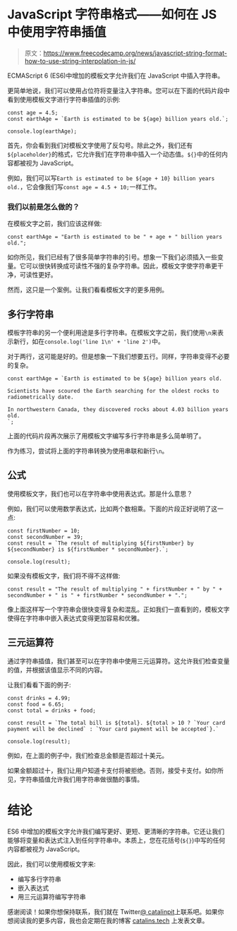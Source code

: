# JavaScript 字符串格式——如何在 JS 中使用字符串插值

> 原文：<https://www.freecodecamp.org/news/javascript-string-format-how-to-use-string-interpolation-in-js/>

ECMAScript 6 (ES6)中增加的模板文字允许我们在 JavaScript 中插入字符串。

更简单地说，我们可以使用占位符将变量注入字符串。您可以在下面的代码片段中看到使用模板文字进行字符串插值的示例:

```
const age = 4.5;
const earthAge = `Earth is estimated to be ${age} billion years old.`;

console.log(earthAge); 
```

首先，你会看到我们对模板文字使用了反勾号。除此之外，我们还有`${placeholder}`的格式，它允许我们在字符串中插入一个动态值。`${}`中的任何内容都被视为 JavaScript。

例如，我们可以写`Earth is estimated to be ${age + 10} billion years old.`，它会像我们写`const age = 4.5 + 10;`一样工作。

### 我们以前是怎么做的？

在模板文字之前，我们应该这样做:

```
const earthAge = "Earth is estimated to be " + age + " billion years old."; 
```

如你所见，我们已经有了很多简单字符串的引号。想象一下我们必须插入一些变量。它可以很快转换成可读性不强的复杂字符串。因此，模板文字使字符串更干净，可读性更好。

然而，这只是一个案例。让我们看看模板文字的更多用例。

## 多行字符串

模板字符串的另一个便利用途是多行字符串。在模板文字之前，我们使用`\n`来表示新行，如在`console.log('line 1\n' + 'line 2')`中。

对于两行，这可能是好的。但是想象一下我们想要五行。同样，字符串变得不必要的复杂。

```
const earthAge = `Earth is estimated to be ${age} billion years old.

Scientists have scoured the Earth searching for the oldest rocks to radiometrically date.

In northwestern Canada, they discovered rocks about 4.03 billion years old.
`; 
```

上面的代码片段再次展示了用模板文字编写多行字符串是多么简单明了。

作为练习，尝试将上面的字符串转换为使用串联和新行`\n`。

## 公式

使用模板文字，我们也可以在字符串中使用表达式。那是什么意思？

例如，我们可以使用数学表达式，比如两个数相乘。下面的片段正好说明了这一点:

```
const firstNumber = 10;
const secondNumber = 39;
const result = `The result of multiplying ${firstNumber} by ${secondNumber} is ${firstNumber * secondNumber}.`;

console.log(result); 
```

如果没有模板文字，我们将不得不这样做:

```
const result = "The result of multiplying " + firstNumber + " by " + secondNumber + " is " + firstNumber * secondNumber + "."; 
```

像上面这样写一个字符串会很快变得复杂和混乱。正如我们一直看到的，模板文字使得在字符串中嵌入表达式变得更加容易和优雅。

## 三元运算符

通过字符串插值，我们甚至可以在字符串中使用三元运算符。这允许我们检查变量的值，并根据该值显示不同的内容。

让我们看看下面的例子:

```
const drinks = 4.99;
const food = 6.65;
const total = drinks + food;

const result = `The total bill is ${total}. ${total > 10 ? `Your card payment will be declined` : `Your card payment will be accepted`}.`

console.log(result); 
```

例如，在上面的例子中，我们检查总金额是否超过十美元。

如果金额超过十，我们让用户知道卡支付将被拒绝。否则，接受卡支付。如你所见，字符串插值允许我们用字符串做很酷的事情。

# 结论

ES6 中增加的模板文字允许我们编写更好、更短、更清晰的字符串。它还让我们能够将变量和表达式注入到任何字符串中。本质上，您在花括号(`${}`)中写的任何内容都被视为 JavaScript。

因此，我们可以使用模板文字来:

*   编写多行字符串
*   嵌入表达式
*   用三元运算符编写字符串

感谢阅读！如果你想保持联系，我们就在 Twitter[@ catalinpit](https://twitter.com/intent/follow?screen_name=catalinmpit)上联系吧。如果你想阅读我的更多内容，我也会定期在我的博客 [catalins.tech](https://catalins.tech) 上发表文章。
